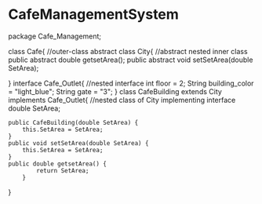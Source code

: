 # CafeManagementSystem

package Cafe_Management;

class Cafe{ //outer-class
abstract class City{ 
//abstract nested inner class
    public abstract  double getsetArea();
    public abstract void setSetArea(double SetArea);

}
interface Cafe_Outlet{ //nested interface
    int floor = 2;
    String building_color = "light_blue";
    String gate = "3";
}
class CafeBuilding extends City implements Cafe_Outlet{ //nested class of City implementing interface 
    double SetArea;

    public CafeBuilding(double SetArea) {
        this.SetArea = SetArea;
    }
    public void setSetArea(double SetArea) {
        this.SetArea = SetArea;
    }
    public double getsetArea() {
            return SetArea;
        }
    
}
